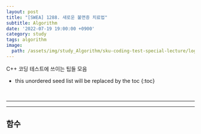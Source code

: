 ```yaml
---
layout: post
title: "[SWEA] 1288. 새로운 불면증 치료법"
subtitle: Algorithm
date: '2022-07-19 19:00:00 +0900'
category: study
tags: algorithm
image:
  path: /assets/img/study_Algorithm/sku-coding-test-special-lecture/logo.png
---
```


C++ 코딩 테스트에 쓰이는 팁들 모음

<!--more-->

* this unordered seed list will be replaced by the toc
{:toc}

<br>
<hr/>
<hr/>

## 함수